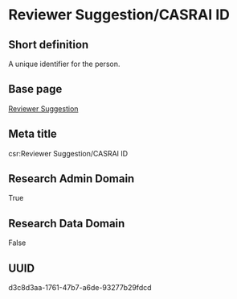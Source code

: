 # Reviewer Suggestion/CASRAI ID
## Short definition
A unique identifier for the person.
## Base page
[Reviewer Suggestion](../../Objects/Reviewer%20Suggestion.md)
## Meta title
csr:Reviewer Suggestion/CASRAI ID
## Research Admin Domain
True
## Research Data Domain
False
## UUID
d3c8d3aa-1761-47b7-a6de-93277b29fdcd
